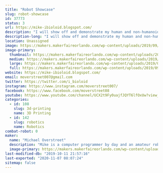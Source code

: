 ```yaml
---
title: "Robot Showcase"
slug: robot-showcase
id: 37773
status: 3
url: https://mike-ibioloid.blogspot.com/
description: "I will show off and demonstrate my human and non-humanoid robots. I will show off how they work and function by using their soccer, dancing, human interaction and autonomous navigation skills. This will show people what it will be like in the future."
description-long: "I will show off and demonstrate my human and non-humanoid robots. I will show off how they work and function by using their soccer, dancing, human interaction and autonomous navigation skills. This will show people what it will be like in the future with robots in their home, work and in public places."
location: Unassigned
image: https://makers.makerfaireorlando.com/wp-content/uploads/2019/09/IMG_5047-768x1024.jpg
image-primary:
  thumbnail: https://makers.makerfaireorlando.com/wp-content/uploads/2019/09/IMG_5047-150x150.jpg
  medium: https://makers.makerfaireorlando.com/wp-content/uploads/2019/09/IMG_5047-225x300.jpg
  large: https://makers.makerfaireorlando.com/wp-content/uploads/2019/09/IMG_5047-768x1024.jpg
  full: https://makers.makerfaireorlando.com/wp-content/uploads/2019/09/IMG_5047.jpg
website: https://mike-ibioloid.blogspot.com/
email: moverstreet007@gmail.com
twitter: https://twitter.com/i_bioloid
instagram: https://www.instagram.com/moverstreet007/
facebook: https://www.facebook.com/moverstreet08
youtube: https://www.youtube.com/channel/UCX2t9Fy0uajfJQYT6lfOxUw?view_as=subscriber
categories:
  - id: 108
    slug: 3d-printing
    name: 3D Printing
  - id: 142
    slug: robotics
    name: Robotics
combat-robot: 0
maker:
  name: "Michael Overstreet"
  description: "Mike is a computer programmer by day and an amateur roboticist by night. Mike and his humanoid robot Boomer have competed in the last 11 Robogames and have won multiple bronze, silver and gold metals. For the past 9 years he has been experimenting with 3D printed robot designs at his local hackerspace which he is a founding member of. He is an active member of the 3D printer community and he is working on his own 3d printer design. He also has been a grass roots supporter of the Kansas City Maker Faire as well as attending most of the national and international Maker Faires. People who are interested in his adventures in robotics should check out his blog \"I, Bioloid\". He is currently exploring open-source 3D printed robotics and using the ROS (Robot Operating System) with his robots."
  image-primary: https://makers.makerfaireorlando.com/wp-content/uploads/2019/09/CROPPED-IMG_6649_PX7.jpg
last-modified-db: "2019-10-11 21:57:16"
last-exported: "2020-11-07 08:07:24"
sitemap: false
---
```

